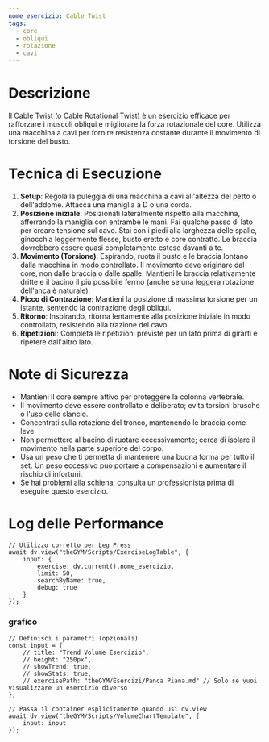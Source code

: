 ```yaml
---
nome_esercizio: Cable Twist
tags:
  - core
  - obliqui
  - rotazione
  - cavi
---
```


# Descrizione

Il Cable Twist (o Cable Rotational Twist) è un esercizio efficace per rafforzare i muscoli obliqui e migliorare la forza rotazionale del core. Utilizza una macchina a cavi per fornire resistenza costante durante il movimento di torsione del busto.

# Tecnica di Esecuzione

1.  **Setup**: Regola la puleggia di una macchina a cavi all'altezza del petto o dell'addome. Attacca una maniglia a D o una corda.
2.  **Posizione iniziale**: Posizionati lateralmente rispetto alla macchina, afferrando la maniglia con entrambe le mani. Fai qualche passo di lato per creare tensione sul cavo. Stai con i piedi alla larghezza delle spalle, ginocchia leggermente flesse, busto eretto e core contratto. Le braccia dovrebbero essere quasi completamente estese davanti a te.
3.  **Movimento (Torsione)**: Espirando, ruota il busto e le braccia lontano dalla macchina in modo controllato. Il movimento deve originare dal core, non dalle braccia o dalle spalle. Mantieni le braccia relativamente dritte e il bacino il più possibile fermo (anche se una leggera rotazione dell'anca è naturale).
4.  **Picco di Contrazione**: Mantieni la posizione di massima torsione per un istante, sentendo la contrazione degli obliqui.
5.  **Ritorno**: Inspirando, ritorna lentamente alla posizione iniziale in modo controllato, resistendo alla trazione del cavo.
6.  **Ripetizioni**: Completa le ripetizioni previste per un lato prima di girarti e ripetere dall'altro lato.

# Note di Sicurezza

- Mantieni il core sempre attivo per proteggere la colonna vertebrale.
- Il movimento deve essere controllato e deliberato; evita torsioni brusche o l'uso dello slancio.
- Concentrati sulla rotazione del tronco, mantenendo le braccia come leve.
- Non permettere al bacino di ruotare eccessivamente; cerca di isolare il movimento nella parte superiore del corpo.
- Usa un peso che ti permetta di mantenere una buona forma per tutto il set. Un peso eccessivo può portare a compensazioni e aumentare il rischio di infortuni.
- Se hai problemi alla schiena, consulta un professionista prima di eseguire questo esercizio.

# Log delle Performance

```dataviewjs
// Utilizzo corretto per Leg Press
await dv.view("theGYM/Scripts/ExerciseLogTable", {
    input: {
        exercise: dv.current().nome_esercizio,
        limit: 50,
        searchByName: true,
        debug: true
    }
});
```

### grafico

```dataviewjs
// Definisci i parametri (opzionali)
const input = {
    // title: "Trend Volume Esercizio",
    // height: "250px",
    // showTrend: true,
    // showStats: true,
    // exercisePath: "theGYM/Esercizi/Panca Piana.md" // Solo se vuoi visualizzare un esercizio diverso
};

// Passa il container esplicitamente quando usi dv.view
await dv.view("theGYM/Scripts/VolumeChartTemplate", {
    input: input
});
```
